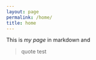 ```yaml
---
layout: page
permalink: /home/
title: home
---
```


This is *my page* in markdown and 

> quote test

<!-- {% capture my_include %}{% include_relative home_content.md %}{% endcapture %} -->
<!-- {{ my_include | markdownify }} -->